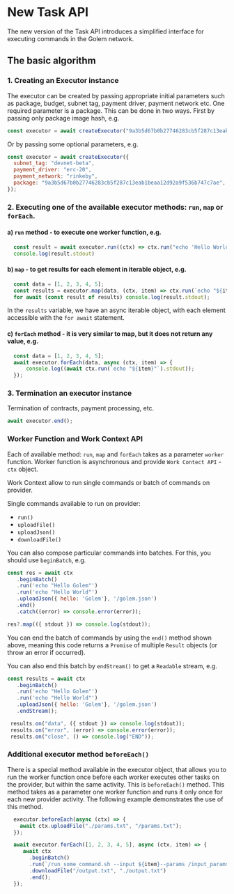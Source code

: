 # New Task API

The new version of the Task API introduces a simplified interface for executing commands in the Golem network.

## The basic algorithm

### 1. Creating an Executor instance

The executor can be created by passing appropriate initial parameters such as package, budget, subnet tag, payment driver, payment network etc.
One required parameter is a package. This can be done in two ways. First by passing only package image hash, e.g.
```js
const executor = await createExecutor("9a3b5d67b0b27746283cb5f287c13eab1beaa12d92a9f536b747c7ae"); 
```
Or by passing some optional parameters, e.g.
```js
const executor = await createExecutor({
  subnet_tag: "devnet-beta",
  payment_driver: "erc-20",
  payment_network: "rinkeby",
  package: "9a3b5d67b0b27746283cb5f287c13eab1beaa12d92a9f536b747c7ae",
});
```

### 2. Executing one of the available executor methods: `run`, `map` or `forEach`.

#### a) `run` method - to execute one worker function, e.g.
```js
  const result = await executor.run((ctx) => ctx.run("echo 'Hello World!'"));
  console.log(result.stdout)
```

#### b) `map` - to get results for each element in iterable object, e.g.
```js
  const data = [1, 2, 3, 4, 5];
  const results = executor.map(data, (ctx, item) => ctx.run(`echo "${item}"`));
  for await (const result of results) console.log(result.stdout);
```
In the `results` variable, we have an async iterable object, with each element accessible with the `for await` statement.

#### c) `forEach` method - it is very similar to map, but it does not return any value, e.g.
```js
  const data = [1, 2, 3, 4, 5];
  await executor.forEach(data, async (ctx, item) => {
      console.log((await ctx.run(`echo "${item}"`).stdout));
  });
```

### 3. Termination an executor instance

Termination of contracts, payment processing, etc.

```js
await executor.end();
```


### Worker Function and Work Context API

Each of available method: `run`, `map` and `forEach` takes as a parameter `worker` function. Worker function is asynchronous and provide `Work Contect API` - `ctx` object.

Work Context allow to run single commands or batch of commands on provider.

Single commands available to run on provider:

   - `run()`
   - `uploadFile()`
   - `uploadJson()`
   - `downloadFile()`

You can also compose particular commands into batches. For this, you should use `beginBatch`, e.g.

```js
const res = await ctx
   .beginBatch()
   .run('echo "Hello Golem"')
   .run('echo "Hello World"')
   .uploadJson({ hello: 'Golem'}, '/golem.json')
   .end()
   .catch((error) => console.error(error));

res?.map(({ stdout }) => console.log(stdout));
```
You can end the batch of commands by using the `end()` method shown above, meaning this code returns a `Promise` of multiple `Result` objects (or throw an error if occurred).

You can also end this batch by `endStream()` to get a `Readable` stream, e.g.

```js
const results = await ctx
   .beginBatch()
   .run('echo "Hello Golem"')
   .run('echo "Hello World"')
   .uploadJson({ hello: 'Golem'}, '/golem.json')
   .endStream();

 results.on("data", ({ stdout }) => console.log(stdout));
 results.on("error", (error) => console.error(error));
 results.on("close", () => console.log("END"));
```

### Additional executor method `beforeEach()` 

There is a special method available in the executor object, that allows you to run the worker function once before each worker executes other tasks on the provider, but within the same activity. This is `beforeEach()` method.
This method takes as a parameter one worker function and runs it only once for each new provider activity. The following example demonstrates the use of this method.

```js
  executor.beforeEach(async (ctx) => {
    await ctx.uploadFile("./params.txt", "/params.txt");
  });

  await executor.forEach([1, 2, 3, 4, 5], async (ctx, item) => {
     await ctx
       .beginBatch()
       .run(`/run_some_command.sh --input ${item}--params /input_params.txt --output /output.txt`)
       .downloadFile("/output.txt", "./output.txt")
       .end();
  });
```
